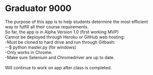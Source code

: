 # Graduator 9000
The purpose of this app is to help students determine the most efficient way to fulfill all their course requirements.<br>
So far, the app is in Alpha Version 1.0 (first working MVP)<br>
Cannot be deployed through Heroku or GitHub web hosting:<br>
-Must be cloned to hard drive and run through Gitbash:<br>
--$ python master.py (for windows)<br>
-Only works in Chrome.<br>
-Make sure Selenium and Chromedriver are up to date.<br>
  <br>
Will continue to work on app after class is completed.

